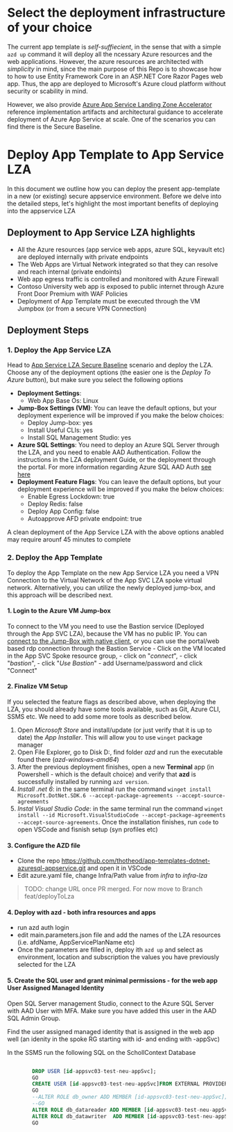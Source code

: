 # Select the deployment infrastructure of your choice
The current app template is *self-suffiecient*, in the sense that with a simple `azd up` command it will deploy all the ncessary Azure resources and the web applications. However, the azure resources are architected with *simplicity* in mind, since the main purpose of this Repo is to showcase how to how to use Entity Framework Core in an ASP.NET Core Razor Pages web app. Thus, the app are deployed to Microsoft's Azure cloud platform without security or scability in mind. 

However, we also provide [Azure App Service Landing Zone Accelerator](https://github.com/Azure/appservice-landing-zone-accelerator) reference implementation artifacts and architectural guidance to accelerate deployment of Azure App Service at scale. One of the scenarios you can find there is the Secure Baseline. 

# Deploy App Template to App Service LZA
In this document we outline how you can deploy the present app-template in a new (or existing) secure appservice environment.
Before we delve into the detailed steps, let's highlight the most important benefits of deploying into the appservice LZA

## Deployment to App Service LZA highlights
- All the Azure resources (app service web apps, azure SQL, keyvault etc) are deployed internally with private endpoints
- The Web Apps are Virtual Network integrated so that they can resolve and reach internal (private endoints)
- Web app egress traffic is controlled and monitored with Azure Firewall
- Contoso University web app is exposed to public internet through Azure Front Door Premium with WAF Policies
- Deployment of App Template must be executed through the VM Jumpbox (or from a secure VPN Connection)

## Deployment Steps

### 1. Deploy the App Service LZA
Head to [App Service LZA Secure Baseline](https://github.com/Azure/appservice-landing-zone-accelerator/tree/main/scenarios/secure-baseline-multitenant) scenario and deploy the LZA. Choose any of the deployment options (the easier one is the *Deploy To Azure* button), but make sure you select the following options
- **Deployment Settings**: 
  - Web App Base Os: Linux
- **Jump-Box Settings (VM)**: You can leave the default options, but your deployment experience will be improved if you make the below choices:
  - Deploy Jump-box: yes
  - Install Useful CLIs: yes
  - Install SQL Management Studio: yes
- **Azure SQL Settings**: You need to deploy an Azure SQL Server through the LZA, and you need to enable AAD Authentication. Follow the instructions in the LZA deployment Guide, or the deployment through the portal. For more information regarding Azure SQL AAD Auth [see here](https://learn.microsoft.com/en-us/azure/azure-sql/database/authentication-aad-configure?view=azuresql-mi&tabs=azure-powershell)
- **Deployment Feature Flags**: You can leave the default options, but your deployment experience will be improved if you make the below choices:
  - Enable Egress Lockdown: true
  - Deploy Redis: false
  - Deploy App Config: false
  - Autoapprove AFD private endpoint: true

A clean deployment of the App Service LZA with the above options anabled may require arounf 45 minutes to complete

### 2. Deploy the App Template
To deploy the App Template on the new App Service LZA you need a VPN Connection to the Virtual Network of the App SVC LZA spoke virtual network. Alternatively, you can utilize the newly deployed jump-box, and this approach will be described next. 

#### 1. Login to the Azure VM Jump-box
To connect to the VM you need to use the Bastion service (Deployed through the App SVC LZA), because the VM has no public IP. You can [connect to the Jump-Box with native client](https://github.com/Azure/appservice-landing-zone-accelerator/blob/main/scenarios/secure-baseline-multitenant/bicep/README.md#connect-to-the-jumpbox-vm-deployed-in-the-spoke-resource-group), or you can use the portal/web based rdp connection through the Bastion Service 
    - Click on the VM located in the App SVC Spoke resource group, 
    - click on "*connect*", 
    - click "*bastion*", 
    - click "*Use Bastion*" 
    - add Username/password and click "Connect"  

#### 2. Finalize VM Setup
If you selected the feature flags as described above, when deploying the LZA, you should already have some tools available, such as Git, Azure CLI, SSMS etc. We need to add some more tools as described below. 
1. Open *Microsoft Store* and install/update (or just verify that it is up to date) the *App Installer*. This will allow you to use `winget` package manager
2. Open File Explorer, go to Disk D:, find folder *azd* and run the executable found there (*azd-windows-amd64*) 
3. After the previous deployment finishes, open a new **Terminal** app (in Powershell - which is the default choice) and verify that **azd** is successfully installed by running `azd version`.  
4. *Install .net 6*: in the same terminal run the command `winget install Microsoft.DotNet.SDK.6 --accept-package-agreements --accept-source-agreements`
5. *Instal Visual Studio Code*: in the same terminal run the command `winget install --id Microsoft.VisualStudioCode --accept-package-agreements --accept-source-agreements`. Once the installation finishes, run `code` to open VSCode and fisnish setup (syn profiles etc)

#### 3. Configure the AZD file
- Clone the repo https://github.com/thotheod/app-templates-dotnet-azuresql-appservice.git and open it in VSCode
- Edit azure.yaml file, change Infra/Path value from *infra* to *infra-lza*
> TODO: change URL once PR merged. For now move to Branch feat/deployToLza

#### 4. Deploy with azd - both infra resources and apps
- run azd auth login
- edit main.parameters.json file and add the names of the LZA resources (i.e. afdName, AppServicePlanName etc)
- Once the parameters are filled in, deploy ith `azd up` and select as environment, location and subscription the values you have previously selected  for the LZA

#### 5. Create the SQL user and grant minimal permissions - for the web app User Assigned Managed Identity
Open SQL Server management Studio, connect to the Azure SQL Server with AAD User with MFA. Make sure you have added this user in the AAD SQL Admin Group.

Find the user assigned managed identity that is assigned in the web app well (an idenity in the spoke RG starting with id- and ending with -appSvc)

In the SSMS run the following SQL on the SchollContext Database
```sql

    	DROP USER [id-appsvc03-test-neu-appSvc];
		GO
		CREATE USER [id-appsvc03-test-neu-appSvc]FROM EXTERNAL PROVIDER;
		GO
		--ALTER ROLE db_owner ADD MEMBER [id-appsvc03-test-neu-appSvc];
		--GO
		ALTER ROLE db_datareader ADD MEMBER [id-appsvc03-test-neu-appSvc];
		ALTER ROLE db_datawriter  ADD MEMBER [id-appsvc03-test-neu-appSvc];
		GO
```

